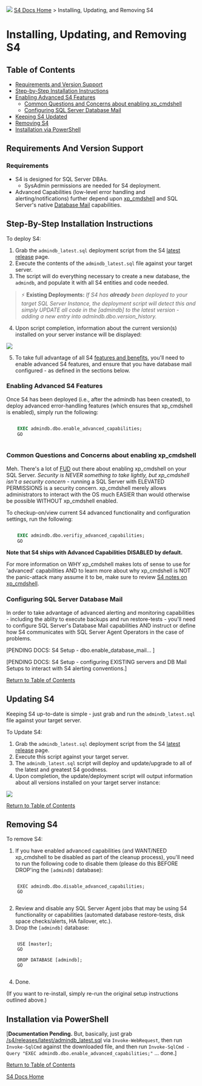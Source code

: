 ﻿![](https://assets.overachiever.net/s4/images/s4_main_logo.png)
[S4 Docs Home](/readme.md) > Installing, Updating, and Removing S4

# Installing, Updating, and Removing S4

## Table of Contents
- [Requirements and Version Support](#requirements-and-version-support)
- [Step-by-Step Installation Instructions](#step-by-step-installation-instructions)
- [Enabling Advanced S4 Features](#enabling-advanced-s4-features) 
    - [Common Questions and Concerns about enabling xp_cmdshell](#common-questions-and-concerns-about-enabling-xp_cmdshell)
    - [Configuring SQL Server Database Mail](#configuring-sql-server-database-mail)
- [Keeping S4 Updated](#updating-s4)
- [Removing S4](#removing-s4)
- [Installation via PowerShell](#installation-via-powershell)

## Requirements And Version Support

### Requirements
- S4 is designed for SQL Server DBAs. 
    - SysAdmin permissions are needed for S4 deployment.
- Advanced Capabilities (low-level error handling and alerting/notifications) further depend upon [xp_cmdshell](#enabling-advanced-s4-features) and SQL Server's native [Database Mail](#Configuring-sql-server-database-mail) capabilities.

## Step-By-Step Installation Instructions
To deploy S4:
1. Grab the `admindb_latest.sql` deployment script from the S4 [latest release](https://github.com/overachiever-productions/s4/releases/latest) page.
2. Execute the contents of the `admindb_latest.sql` file against your target server. 
3. The script will do everything necessary to create a new database, the `admindb`, and populate it with all S4 entities and code needed.

> :zap: **Existing Deployments:** *If S4 has **already** been deployed to your target SQL Server Instance, the deployment script will detect this and simply UPDATE all code in the [admindb] to the latest version - adding a new entry into admindb.dbo.version_history.* 

4. Upon script completion, information about the current version(s) installed on your server instance will be displayed:

![](https://assets.overachiever.net/s4/images/install_install_completed.gif)

5. To take full advantage of all S4 [features and benefits](/readme.md#features-and-benefits), you'll need to enable advanced S4 features, and ensure that you have database mail configured - as defined in the sections below.

### Enabling Advanced S4 Features
Once S4 has been deployed (i.e., after the admindb has been created), to deploy advanced error-handling features (which ensures that xp_cmdshell is enabled), simply run the following: 

```sql

    EXEC admindb.dbo.enable_advanced_capabilities;
    GO
    
```

### Common Questions and Concerns about enabling xp_cmdshell 
Meh. There's a lot of [FUD](https://en.wikipedia.org/wiki/Fear,_uncertainty_and_doubt) out there about enabling xp_cmdshell on your SQL Server. *Security is NEVER something to take lightly, but xp_cmdshell isn't a security concern* - running a SQL Server with ELEVATED PERMISSIONS is a security concern. xp_cmdshell merely allows administrators to interact with the OS much EASIER than would otherwise be possible WITHOUT xp_cmdshell enabled. 

To checkup-on/view current S4 advanced functionality and configuration settings, run the following: 

```sql

    EXEC admindb.dbo.verifiy_advanced_capabilities;
    GO

```

**Note that S4 ships with Advanced Capabilities DISABLED by default.**

For more information on WHY xp_cmdshell makes lots of sense to use for 'advanced' capabilities AND to learn more about why xp_cmdshell is NOT the panic-attack many assume it to be, make sure to review [S4 notes on xp_cmdshell](/documentation/notes/xp_cmdshell.md).

### Configuring SQL Server Database Mail
In order to take advantage of advanced alerting and monitoring capabilities - including the ablity to execute backups and run restore-tests - you'll need to configure SQL Server's Database Mail capabilities AND instruct or define how S4 communicates with SQL Server Agent Operators in the case of problems.

[PENDING DOCS: S4 Setup - dbo.enable_database_mail... ]

[PENDING DOCS: S4 Setup - configuring EXISTING servers and DB Mail Setups to interact with S4 alerting conventions.]

[Return to Table of Contents](#table-of-contents)

## Updating S4
Keeping S4 up-to-date is simple - just grab and run the `admindb_latest.sql` file against your target server.

To Update S4: 
1. Grab the `admindb_latest.sql` deployment script from the S4 [latest release](https://github.com/overachiever-productions/s4/releases/latest) page.
2. Execute this script against your target server.
3. The `admindb_latest.sql` script will deploy and update/upgrade to all of the latest and greatest S4 goodness. 
4. Upon completion, the update/deployment script will output information about all versions installed on your target server instance:

![](https://assets.overachiever.net/s4/images/install_update_completed.gif)

[Return to Table of Contents](#table-of-contents)

## Removing S4
To remove S4:
1. If you have enabled advanced capabilities (and WANT/NEED xp_cmdshell to be disabled as part of the cleanup process), you'll need to run the following code to disable them (please do this BEFORE DROP'ing the `[admindb]` database):   
```  

    EXEC admindb.dbo.disable_advanced_capabilities;  
    GO  
    
```

2. Review and disable any SQL Server Agent jobs that may be using S4 functionality or capabilities (automated database restore-tests, disk space checks/alerts, HA failover, etc.). 
3. Drop the `[admindb]` database: 
```

    USE [master];  
    GO   

    DROP DATABASE [admindb];  
    GO
    
```

4. Done. 

(If you want to re-install, simply re-run the original setup instructions outlined above.)

## Installation via PowerShell
[**Documentation Pending.** But, basically, just grab [/s4/releases/latest/admindb_latest.sql](https://github.com/overachiever-productions/s4/releases/latest) via `Invoke-WebRequest`, then run `Invoke-SqlCmd` against the downloaded file, and then run `Invoke-SqlCmd -Query "EXEC admindb.dbo.enable_advanced_capabilities;"` ... done.]

<section style="visibility:hidden; display:none;">

```powershell
$creds = Get-Credentials "Please provide SysAdmin creds against your SQL Server...";
Download-Content "https://github.com/overachieverproductions/s4/releases/latest/admindb_latest.sql" > $admindbLatest;
Invoke-SqlCmd -QueryFile $admindbLatest -IgnoreVariables -Credentials $creds;
Invoke-SqlCmd -Query "EXEC admindb.dbo.enable_advanced_capabilities;" -Credentials $creds;
```
</section>


[Return to Table of Contents](#table-of-contents)

[S4 Docs Home](/readme.md)

